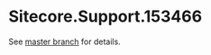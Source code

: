 # Sitecore.Support.153466

See [master branch](https://github.com/sitecoresupport/Sitecore.Support.153466) for details.